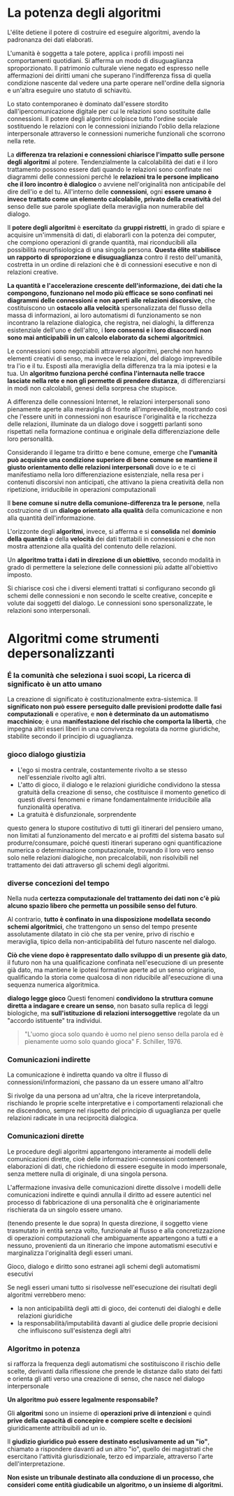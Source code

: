 # La potenza degli algoritmi

L'élite detiene il potere di costruire ed eseguire algoritmi, avendo la padronanza dei dati elaborati.

L'umanità è soggetta a tale potere, applica i profili imposti nei comportamenti quotidiani. Si afferma un modo di disuguaglianza sproporzionato. 
Il patrimonio culturale viene negato ed espresso nelle affermazioni dei diritti umani che superano l'indifferenza fissa di quella condizione nascente 
dal vedere una parte operare nell'ordine della signoria e un'altra eseguire uno statuto di schiavitù.

Lo stato contemporaneo è dominato dall'essere stordito dall'ipercomunicazione digitale per cui le relazioni sono sostituite dalle connessioni. 
Il potere degli algoritmi colpisce tutto l'ordine sociale sostituendo le relazioni con le connessioni iniziando l'oblio della relazione interpersonale 
attraverso le connessioni numeriche funzionali che scorrono nella rete.

La **differenza tra relazioni e connessioni chiarisce l'impatto sulle persone degli algoritmi** al potere.
Tendenzialmente la calcolabilità dei dati e il loro trattamento possono essere dati quando le relazioni sono confinate nei 
diagrammi delle connessioni perché le **relazioni tra le persone implicano che il loro incontro è dialogico** o avviene nell'originalità non anticipabile 
del dire dell'io e del tu. 
All'interno delle **connessioni**, ogni **essere umano è invece trattato come un elemento calcolabile, privato della creatività** del 
senso delle sue parole spogliate della meraviglia non numerabile del dialogo.

Il **potere degli algoritmi** è **esercitato** da **gruppi ristretti**, in grado di spiare e acquisire un'immensità di dati, 
di elaborarli con la potenza dei computer, che compiono operazioni di grande quantità, mai riconducibili alla possibilità 
neurofisiologica di una singola persona.
**Questa élite stabilisce un rapporto di sproporzione e disuguaglianza** contro il resto dell'umanità, costretta in un ordine di relazioni 
che è di connessioni esecutive e non di relazioni creative.

**La quantità e l'accelerazione crescente dell'informazione, dei dati che la compongono, funzionano nel modo più efficace se sono confinati nei diagrammi delle connessioni e non aperti alle relazioni discorsive**, 
che costituiscono un **ostacolo** **alla velocità** spersonalizzata del flusso della massa di informazioni, ai loro automatismi di funzionamento 
se non incontrano la relazione dialogica, che registra, nei dialoghi, la differenza esistenziale dell'uno e dell'altro, 
i **loro consensi e i loro disaccordi non sono mai anticipabili in un calcolo elaborato da schemi algoritmici**.

Le connessioni sono negoziabili attraverso algoritmi, perché non hanno elementi creativi di senso, ma invece le relazioni, 
del dialogo imprevedibile tra l'io e il tu. Esposti alla meraviglia della differenza tra la mia ipotesi e la tua. 
Un **algoritmo funziona perché confina l'internauta nelle tracce lasciate nella rete e non gli permette di prendere distanza**, 
di differenziarsi in modi non calcolabili, genesi della sorpresa che stupisce.

A differenza delle connessioni Internet, le relazioni interpersonali sono pienamente aperte alla meraviglia di fronte all'imprevedibile, 
mostrando così che l'essere uniti in connessioni non esaurisce l'originalità e la ricchezza delle relazioni, illuminate da un dialogo 
dove i soggetti parlanti sono rispettati nella formazione continua e originale della differenziazione delle loro personalità.

Considerando il legame tra diritto e bene comune, emerge che **l'umanità può acquisire una condizione superiore di bene comune** 
**se** **mantiene il giusto orientamento delle relazioni interpersonali** dove io e te ci manifestiamo nella loro differenziazione esistenziale, 
nella resa per i contenuti discorsivi non anticipati, che attivano la piena creatività della non ripetizione, 
irriducibile in operazioni computazionali

Il **bene comune si nutre della comunione-differenza tra le persone**, nella costruzione di un **dialogo orientato** 
**alla qualità** della comunicazione e non alla quantità dell'informazione.

L'orizzonte degli **algoritmi**, invece, si afferma e si **consolida** nel **dominio della quantità** e della **velocità** dei 
dati trattabili in connessioni e che non mostra attenzione alla qualità del contenuto delle relazioni.

Un **algoritmo tratta i dati in direzione di un obiettivo**, secondo modalità in grado di permettere la selezione delle connessioni 
più adatte all'obiettivo imposto. 

Si chiarisce così che i diversi elementi trattati si configurano secondo gli schemi delle connessioni e non secondo le scelte creative, 
concepite e volute dai soggetti del dialogo.
Le connessioni sono spersonalizzate, le relazioni sono interpersonali.

# Algoritmi come strumenti depersonalizzanti

### É la comunità che seleziona i suoi scopi, La ricerca di significato è un atto umano

La creazione di significato è costituzionalmente extra-sistemica. 
Il **significato non può essere perseguito dalle previsioni prodotte dalle fasi computazionali** e operative, 
e **non è determinato da un automatismo macchinico**; è una **manifestazione del rischio che comporta la libertà**, 
che impegna altri esseri liberi in una convivenza regolata da norme giuridiche, stabilite secondo il principio di uguaglianza.

### gioco dialogo giustizia

- L'ego si mostra centrale, costantemente rivolto a se stesso nell'essenziale rivolto agli altri. 
- L'atto di gioco, il dialogo e le relazioni giuridiche condividono la stessa gratuità della creazione di senso, che costituisce il momento genetico di questi diversi fenomeni e rimane fondamentalmente irriducibile alla funzionalità operativa.
- La gratuità è disfunzionale, sorprendente

questo genera lo stupore costitutivo di tutti gli itinerari del pensiero umano, non limitati al funzionamento del mercato 
e ai profitti del sistema basato sul produrre/consumare, poiché questi itinerari superano ogni quantificazione numerica 
o determinazione computazionale, trovando il loro vero senso solo nelle relazioni dialogiche, non precalcolabili, 
non risolvibili nel trattamento dei dati attraverso gli schemi degli algoritmi.

### diverse concezioni del tempo

Nella nuda **certezza computazionale del trattamento dei dati non c'è più alcuno spazio libero che permetta un possibile senso del futuro**. 

Al contrario, **tutto è confinato in una disposizione modellata secondo schemi algoritmici**, 
che trattengono un senso del tempo presente assolutamente dilatato in ciò che sta per venire, privo di rischio e meraviglia, 
tipico della non-anticipabilità del futuro nascente nel dialogo. 

**Ciò che viene dopo è rappresentato dallo sviluppo di un presente già dato**, il futuro non ha una qualificazione confinata 
nell'esecuzione di un presente già dato, ma mantiene le ipotesi formative aperte ad un senso originario, 
qualificando la storia come qualcosa di non riducibile all'esecuzione di una sequenza numerica algoritmica. 

**dialogo legge gioco**
Questi fenomeni **condividono la struttura comune diretta a indagare e creare un senso**, non basato sulla replica di leggi biologiche, 
ma **sull'istituzione di relazioni intersoggettive** regolate da un "accordo istituente" tra individui.
	
> "L'uomo gioca solo quando è uomo nel pieno senso della parola ed è pienamente uomo solo quando gioca" F. Schiller, 1976.


### Comunicazioni indirette

La comunicazione è indiretta quando va oltre il flusso di connessioni/informazioni, che passano da un essere umano all'altro

Si rivolge da una persona ad un'altra, che la riceve interpretandola, rischiando le proprie scelte interpretative 
e i comportamenti relazionali che ne discendono, sempre nel rispetto del principio di uguaglianza per quelle relazioni 
radicate in una reciprocità dialogica.

### Comunicazioni dirette

Le procedure degli algoritmi appartengono interamente ai modelli delle comunicazioni dirette, 
cioè delle informazioni-connessioni contenenti elaborazioni di dati, che richiedono di essere eseguite in modo impersonale, 
senza mettere nulla di originale, di una singola persona.

L'affermazione invasiva delle comunicazioni dirette dissolve i modelli delle comunicazioni indirette e quindi annulla 
il diritto ad essere autentici nel processo di fabbricazione di una personalità che è originariamente rischierata da un singolo essere umano.

(tenendo presente le due sopra) In questa direzione, il soggetto viene trasmutato in entità senza volto, funzionale al flusso 
e alla concretizzazione di operazioni computazionali che ambiguamente appartengono a tutti e a nessuno, 
provenienti da un itinerario che impone automatismi esecutivi e marginalizza l'originalità degli esseri umani.

Gioco, dialogo e diritto sono estranei agli schemi degli automatismi esecutivi 

Se negli esseri umani tutto si risolvesse nell'esecuzione dei risultati degli algoritmi verrebbero meno:
- la non anticipabilità degli atti di gioco, dei contenuti dei dialoghi e delle relazioni giuridiche
- la responsabilità/imputabilità davanti al giudice delle proprie decisioni che influiscono sull'esistenza degli altri 



### Algoritmo in potenza

si rafforza la frequenza degli automatismi che sostituiscono il rischio delle scelte, derivanti dalla riflessione 
che prende le distanze dallo stato dei fatti e orienta gli atti verso una creazione di senso, che nasce nel dialogo interpersonale

**Un algoritmo può essere legalmente responsabile?**

Gli **algoritmi** sono un insieme di **operazioni prive di intenzioni** e quindi 
**prive della capacità di concepire e compiere scelte e decisioni** giuridicamente attribuibili ad un io. 

Il **giudizio giuridico può essere destinato esclusivamente ad un "io"**, chiamato a rispondere davanti ad un altro "io", 
quello dei magistrati che esercitano l'attività giurisdizionale, terzo ed imparziale, attraverso l'arte dell'interpretazione.

**Non esiste un tribunale destinato alla conduzione di un processo, che consideri come entità giudicabile un algoritmo, o un insieme di algoritmi.**


